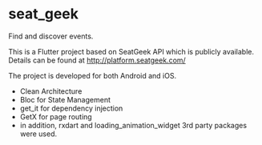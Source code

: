 # seat_geek

Find and discover events.

This is a Flutter project based on SeatGeek API which is publicly available. Details can be found at
http://platform.seatgeek.com/

The project is developed for both Android and iOS.
- Clean Architecture
- Bloc for State Management
- get_it for dependency injection
- GetX for page routing
- in addition, rxdart and loading_animation_widget 3rd party packages were used.

